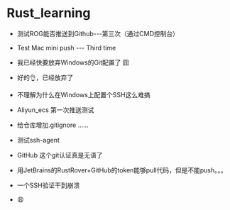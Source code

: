 # Rust_learning

- 测试ROG能否推送到Github---第三次（通过CMD控制台）

- Test Mac mini push --- Third time

- 我已经快要放弃Windows的Git配置了 囧

- 好的👌，已经放弃了

- 不理解为什么在Windows上配置个SSH这么难搞

- Aliyun_ecs 第一次推送测试 

- 给仓库增加.gitignore ......

- 测试ssh-agent

- GitHub 这个git认证真是无语了

- 用JetBrains的RustRover+GitHub的token能够pull代码，但是不能push。。。

- 一个SSH验证干到崩溃

- 😩


